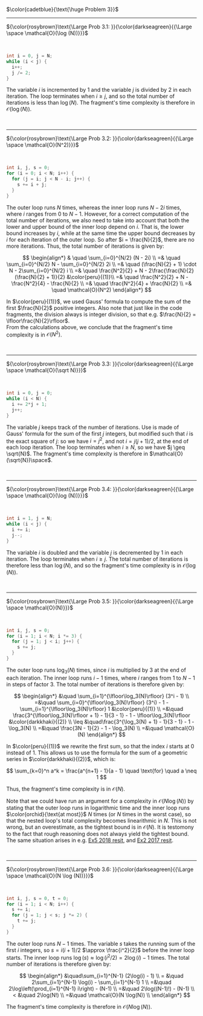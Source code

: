 $\color{cadetblue}{\text{\huge Problem 3}}$

----------------------

${\color{rosybrown}\text{\Large Prob 3.1: }}{\color{darkseagreen}{{\Large \space \mathcal{O}(\log (N))}}}$  

<br/>

```c
int i = 0, j = N;
while (i < j) {
  i++;
  j /= 2;
}
```

The variable $i$ is incremented by $1$ and the variable $j$ is divided by $2$ in each iteration. The loop terminates when $i \geq j$, and so the total number of iterations is less than $\log(N)$. The fragment's time complexity is therefore in $\mathcal{O}(\log(N))$.

<br/>

----------------------

${\color{rosybrown}\text{\Large Prob 3.2: }}{\color{darkseagreen}{{\Large \space \mathcal{O}(N^2)}}}$  

<br/>

```c
int i, j, s = 0;
for (i = 0; i < N; i++) {
  for (j = i; j < N - i; j++) {
    s += i + j;
  }
}
```

The outer loop runs $N$ times, whereas the inner loop runs $N - 2i$ times, where $i$ ranges from $0$ to $N - 1$. However, for a correct computation of the total number of iterations, we also need to take into account that both the lower and upper bound of the inner loop depend on $i$. That is, the lower bound increases by $i$, while at the same time the upper bound decreases by $i$ for each iteration of the outer loop. So after $i = \frac{N}{2}$, there are no more iterations. Thus, the total number of iterations is given by:

$$
\begin{align*}
  & \quad \sum_{i=0}^{N/2} (N - 2i) \\
  =& \quad \sum_{i=0}^{N/2} N - \sum_{i=0}^{N/2} 2i \\
  =& \quad (\frac{N}{2} + 1) \cdot N - 2\sum_{i=0}^{N/2} i \\
  =& \quad \frac{N^2}{2} + N - 2\frac{\frac{N}{2}(\frac{N}{2} + 1)}{2} &\color{peru}{(1)}\\
  =& \quad \frac{N^2}{2} + N - \frac{N^2}{4} - \frac{N}{2} \\
  =& \quad \frac{N^2}{4} + \frac{N}{2} \\
  =& \quad \mathcal{O}(N^2)
\end{align*}
$$

In $\color{peru}{(1)}$, we used Gauss' formula to compute the sum of the first $\frac{N}{2}$ positive integers. Also note that just like in the code fragments, the division always is integer division, so that e.g. $\frac{N}{2} = \lfloor\frac{N}{2}\rfloor$.  
From the calculations above, we conclude that the fragment's time complexity is in $\mathcal{O}(N^2)$.

<br/>

----------------------

${\color{rosybrown}\text{\Large Prob 3.3: }}{\color{darkseagreen}{{\Large \space \mathcal{O}(\sqrt N)}}}$  

<br/>

```c
int i = 0, j = 0;
while (i < N) {
  i += 2*j + 1;
  j++;
}
```

The variable $j$ keeps track of the number of iterations. Use is made of Gauss' formula for the sum of the first $j$ integers, but modified such that $i$ is the exact square of $j$: so we have $i = j^2$, and not $i = j(j+1)/2$, at the end of each loop iteration. The loop terminates when $i \geq N$, so we have $j \geq \sqrt{N}$. The fragment's time complexity is therefore in $\mathcal{O}(\sqrt{N})\space$.  

<br/>

----------------------

${\color{rosybrown}\text{\Large Prob 3.4: }}{\color{darkseagreen}{{\Large \space \mathcal{O}(\log (N))}}}$  

<br/>

```c
int i = 1, j = N;
while (i < j) {
  i += i;
  j--;
}
```

The variable $i$ is doubled and the variable $j$ is decremented by $1$ in each iteration. The loop terminates when $i \geq j$. The total number of iterations is therefore less than $\log(N)$, and so the fragment's time complexity is in $\mathcal{O}(\log(N))$.

<br/>

----------------------

${\color{rosybrown}\text{\Large Prob 3.5: }}{\color{darkseagreen}{{\Large \space \mathcal{O}(N)}}}$  

<br/>

```c
int i, j, s = 0;
for (i = 1; i < N; i *= 3) {
  for (j = 1; j < i; j++) {
    s += j;
  }
}
```

The outer loop runs $\log_3(N)$ times, since $i$ is multiplied by 3 at the end of each iteration. The inner loop runs $i - 1$ times, where $i$ ranges from $1$ to $N - 1$ in steps of factor 3. The total number of iterations is therefore given by:

$$
\begin{align*}
&\quad \sum_{i=1}^{\lfloor\log_3(N)\rfloor} (3^i - 1) \\
=&\quad \sum_{i=0}^{\lfloor\log_3(N)\rfloor} (3^i) - 1 - \sum_{i=1}^{\lfloor\log_3(N)\rfloor} 1 &\color{peru}{(1)} \\
=&\quad \frac{3^{\lfloor\log_3(N)\rfloor + 1} - 1}{3 - 1} - 1 - \lfloor\log_3(N)\rfloor &\color{darkkhaki}{(2)} \\
\leq &\quad\frac{3^{\log_3(N) + 1} - 1}{3 - 1} - 1 - \log_3(N) \\
=&\quad \frac{3N - 1}{2} - 1 - \log_3(N) \\
=&\quad \mathcal{O}(N)
\end{align*}
$$

In $\color{peru}{(1)}$ we rewrite the first sum, so that the index $i$ starts at $0$ instead of $1$. This allows us to use the formula for the sum of a geometric series in $\color{darkkhaki}{(2)}$, which is:

$$
\sum_{k=0}^n a^k = \frac{a^{n+1} - 1}{a - 1} \quad \text{for} \quad a \neq 1
$$

Thus, the fragment's time complexity is in $\mathcal{O}(N)$.

Note that we could have run an argument for a complexity in $\mathcal{O}(N \log(N))$ by stating that the outer loop runs in logarithmic time and the inner loop runs $\color{orchid}{\text{at most}}$ $N$ times (or $N$ times in the worst case), so that the nested loop's total complexity becomes linearithmic in $N$. This is not wrong, but an overestimate, as the tightest bound is in $\mathcal{O}(N)$. It is testomony to the fact that rough reasoning does not always yield the tightest bound. The same situation arises in e.g. [Ex5 2018 resit](https://github.com/pl3onasm/Imperative-programming/blob/main/IP-Finals/2018resit/problem2.md#ex5-colorrosybrownmathcalonlogn), and [Ex2 2017 resit](https://github.com/pl3onasm/Imperative-programming/blob/main/IP-Finals/2017resit/problem2.md#ex1-colorrosybrownmathcalon).

<br/>

----------------------

${\color{rosybrown}\text{\Large Prob 3.6: }}{\color{darkseagreen}{{\Large \space \mathcal{O}(N \log (N))}}}$  

<br/>

```c
int i, j, s = 0, t = 0;
for (i = 1; i < N; i++) {
  s += i;
  for (j = 1; j < s; j *= 2) {
    t += j;
  }
}
```

The outer loop runs $N - 1$ times. The variable $s$ takes the running sum of the first $i$ integers, so $s = i(i+1)/2$ $\approx \frac{i^2}{2}$ before the inner loop starts. The inner loop runs $\log(s) \approx \log(i^2/2) = 2\log(i) -1$  times. The total number of iterations is therefore given by:

$$
\begin{align*}
&\quad\sum_{i=1}^{N-1} (2\log(i) - 1) \\
= &\quad 2\sum_{i=1}^{N-1} \log(i) - \sum_{i=1}^{N-1} 1 \\
=&\quad 2\log\left(\prod_{i=1}^{N-1} i\right) - (N-1) \\
=&\quad 2\log((N-1)!) - (N-1) \\
< &\quad 2\log(N!) \\
=&\quad \mathcal{O}(N \log(N)) \\
\end{align*}
$$

The fragment's time complexity is therefore in $\mathcal{O}(N \log(N))$.

<br/>